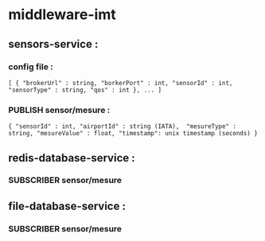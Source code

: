 # middleware-imt

## sensors-service : 

### config file : 

``
[
  {
    "brokerUrl" : string,
    "borkerPort" : int,
    "sensorId" : int,
    "sensorType" : string,
    "qos" : int
  },
  ...
]
``

### PUBLISH sensor/mesure :

`
{
  "sensorId" : int,
  "airportId" : string (IATA), 
  "mesureType" : string,
  "mesureValue" : float,
  "timestamp": unix timestamp (seconds)
}
`

## redis-database-service : 

### SUBSCRIBER sensor/mesure

## file-database-service : 

### SUBSCRIBER sensor/mesure





